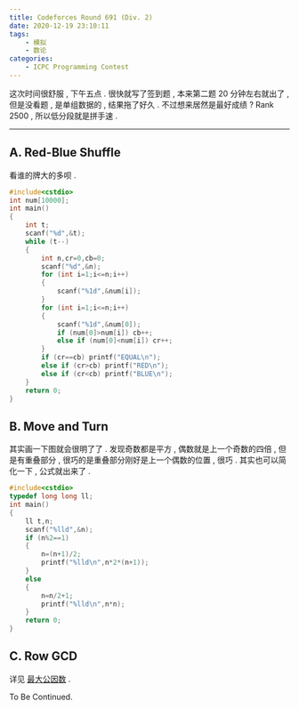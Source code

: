 ```yaml
---
title: Codeforces Round 691 (Div. 2)
date: 2020-12-19 23:10:11
tags:
	- 模拟
	- 数论
categories:
	- ICPC Programming Contest
---
```

这次时间很舒服 , 下午五点 . 很快就写了签到题 , 本来第二题 20 分钟左右就出了 , 但是没看题 , 是单组数据的 , 结果拖了好久 . 不过想来居然是最好成绩 ? Rank 2500 , 所以低分段就是拼手速 .
<!-- more -->


---

## A. Red-Blue Shuffle

看谁的牌大的多呗 . 

```cpp
#include<cstdio>
int num[10000];
int main() 
{
	int t;
	scanf("%d",&t);
	while (t--)
	{
		int n,cr=0,cb=0;
		scanf("%d",&n);
		for (int i=1;i<=n;i++)
		{
			scanf("%1d",&num[i]);
		}
		for (int i=1;i<=n;i++)
		{
			scanf("%1d",&num[0]);
			if (num[0]>num[i]) cb++;
			else if (num[0]<num[i]) cr++;
		}
		if (cr==cb) printf("EQUAL\n");
		else if (cr>cb) printf("RED\n");
		else if (cr<cb) printf("BLUE\n");
	}
	return 0;
}
```

## B. Move and Turn

其实画一下图就会很明了了 . 发现奇数都是平方 , 偶数就是上一个奇数的四倍 , 但是有重叠部分 , 很巧的是重叠部分刚好是上一个偶数的位置 , 很巧 . 其实也可以简化一下 , 公式就出来了 .

```cpp
#include<cstdio>
typedef long long ll;
int main() 
{
	ll t,n;
	scanf("%lld",&n);
	if (n%2==1) 
	{
		n=(n+1)/2;
		printf("%lld\n",n*2*(n+1));
	}
	else 
	{
		n=n/2+1;
		printf("%lld\n",n*n);
	}
	return 0;
}
```

## C. Row GCD

详见 [最大公因数](https://www.inzamz.top/2020/12/19/Gcd) .

To Be Continued.

<!-- Q.E.D. -->